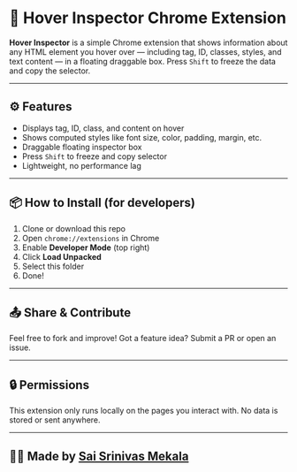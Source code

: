 # 🧐 Hover Inspector Chrome Extension

**Hover Inspector** is a simple Chrome extension that shows information about any HTML element you hover over — including tag, ID, classes, styles, and text content — in a floating draggable box. Press `Shift` to freeze the data and copy the selector.

---

## ⚙️ Features

- Displays tag, ID, class, and content on hover
- Shows computed styles like font size, color, padding, margin, etc.
- Draggable floating inspector box
- Press `Shift` to freeze and copy selector
- Lightweight, no performance lag

---

## 📦 How to Install (for developers)

1. Clone or download this repo
2. Open `chrome://extensions` in Chrome
3. Enable **Developer Mode** (top right)
4. Click **Load Unpacked**
5. Select this folder
6. Done!

---

## 📤 Share & Contribute

Feel free to fork and improve! Got a feature idea? Submit a PR or open an issue.

---

## 🔒 Permissions

This extension only runs locally on the pages you interact with. No data is stored or sent anywhere.

---

## 🧑‍💻 Made by [Sai Srinivas Mekala](https://in.linkedin.com/in/saisrinivasmekala)
